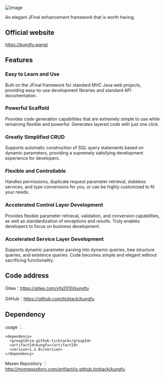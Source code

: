 ![image](https://youyayisheng.oss-cn-beijing.aliyuncs.com/kungfu/@/logo.png)

An elegant JFinal enhancement framework that is worth having.

## Official website

https://kungfu.wang/

## Features

### Easy to Learn and Use
Built on the JFinal framework for standard MVC Java web projects, providing easy-to-use development libraries and standard API documentation.

### Powerful Scaffold
Provides code generation capabilities that are extremely simple to use while remaining flexible and powerful. Generates layered code with just one click.

### Greatly Simplified CRUD
Supports automatic construction of SQL query statements based on dynamic parameters, providing a supremely satisfying development experience for developers.

### Flexible and Controllable
Handles permissions, duplicate request parameter retrieval, stateless services, and type conversions for you, or can be highly customized to fit your needs.

### Accelerated Control Layer Development
Provides flexible parameter retrieval, validation, and conversion capabilities, as well as standardization of exceptions and results. Truly enables developers to focus on business development.

### Accelerated Service Layer Development
Supports dynamic parameter parsing into dynamic queries, tree structure queries, and existence queries. Code becomes simple and elegant without sacrificing functionality.

## Code address

Gitee：https://gitee.com/yfq2010/kungfu

GitHub：https://github.com/ticktack/kungfu

## Dependency
usage ：
```
<dependency>
  <groupId>io.github.ticktack</groupId>
  <artifactId>kungfu</artifactId>
  <version>1.2.8</version>
</dependency>

```
 
Maven Repository ：
http://mvnrepository.com/artifact/io.github.ticktack/kungfu
